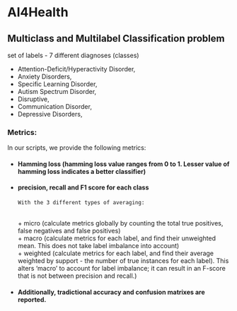 # AI4Health
## Multiclass and Multilabel Classification problem
 set of labels - 7 different diagnoses (classes)<br />
 * Attention-Deficit/Hyperactivity Disorder,
 * Anxiety Disorders,
 * Specific Learning Disorder,
 * Autism Spectrum Disorder,
 * Disruptive, 
 * Communication Disorder,
 * Depressive Disorders, <br />



### Metrics:
In our scripts, we provide the following metrics:
* #### Hamming loss  (hamming loss value ranges from 0 to 1. Lesser value of hamming loss indicates a better classifier)
* #### precision, recall and F1 score for each class <br />
      With the 3 different types of averaging:
    <br />  +  micro (calculate metrics globally by counting the total true positives, false negatives and false positives)
    <br />  +  macro (calculate metrics for each label, and find their unweighted mean. This does not take label imbalance into account)
    <br />  +  weighted (calculate metrics for each label, and find their average weighted by support - the number of true instances for each label). 
 This alters ‘macro’ to account for label imbalance; it can result in an F-score that is not between precision and recall.) <br />

* #### Additionally, tradictional accuracy and confusion matrixes are reported.


